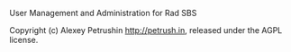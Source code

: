 User Management and Administration for Rad SBS

Copyright (c) Alexey Petrushin http://petrush.in, released under the AGPL license.